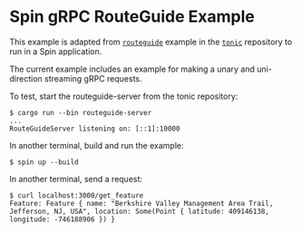 # Spin gRPC RouteGuide Example

This example is adapted from [`routeguide`](TODO) example in the [`tonic`](TODO) repository to run in a Spin application.

The current example includes an example for making a unary and uni-direction streaming gRPC requests.

To test, start the routeguide-server from the tonic repository:

```console
$ cargo run --bin routeguide-server
...
RouteGuideServer listening on: [::1]:10000
```

In another terminal, build and run the example:
```
$ spin up --build
```

In another terminal, send a request:
```console
$ curl localhost:3000/get_feature
Feature: Feature { name: "Berkshire Valley Management Area Trail, Jefferson, NJ, USA", location: Some(Point { latitude: 409146138, longitude: -746188906 }) }